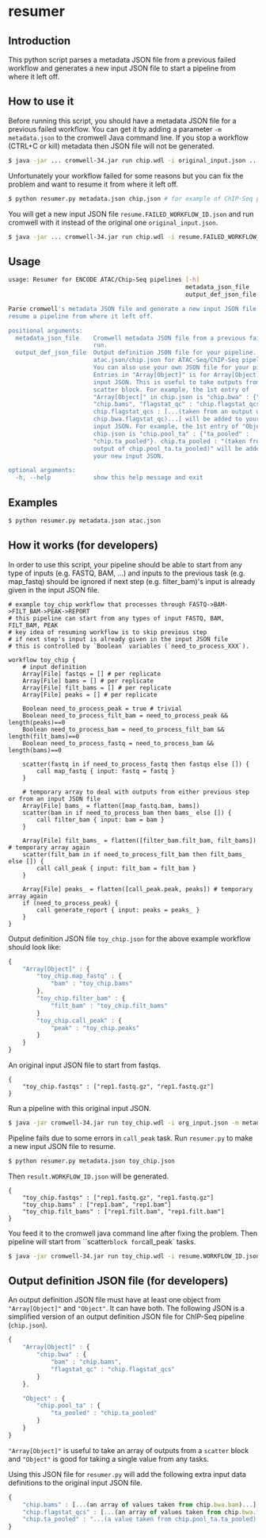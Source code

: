 # resumer

## Introduction

This python script parses a metadata JSON file from a previous failed workflow and generates a new input JSON file to start a pipeline from where it left off.

## How to use it

Before running this script, you should have a metadata JSON file for a previous failed workflow. You can get it by adding a parameter `-m metadata.json` to the cromwell Java command line. If you stop a workflow (CTRL+C or kill) metadata then JSON file will not be generated.
```bash
$ java -jar ... cromwell-34.jar run chip.wdl -i original_input.json ... -m metadata.json
```

Unfortunately your workflow failed for some reasons but you can fix the problem and want to resume it from where it left off.
```bash
$ python resumer.py metadata.json chip.json # for example of ChIP-Seq pipeline. Use atac.json for ATAC-Seq pipeline
```

You will get a new input JSON file `resume.FAILED_WORKFLOW_ID.json` and run cromwell with it instead of the original one `original_input.json`.
```bash
$ java -jar ... cromwell-34.jar run chip.wdl -i resume.FAILED_WORKFLOW_ID.json ...
```

## Usage

```bash
usage: Resumer for ENCODE ATAC/Chip-Seq pipelines [-h]
                                                  metadata_json_file
                                                  output_def_json_file

Parse cromwell's metadata JSON file and generate a new input JSON file to
resume a pipeline from where it left off.

positional arguments:
  metadata_json_file    Cromwell metadata JSON file from a previous failed
                        run.
  output_def_json_file  Output definition JSON file for your pipeline. Use
                        atac.json/chip.json for ATAC-Seq/ChIP-Seq pipelines.
                        You can also use your own JSON file for your pipeline.
                        Entries in "Array[Object]" is for Array[Object] in an
                        input JSON. This is useful to take outputs from a
                        scatter block. For example, the 1st entry of
                        "Array[Object]" in chip.json is "chip.bwa" : {"bam" :
                        "chip.bams", "flagstat_qc" : "chip.flagstat_qcs"}.
                        chip.flagstat_qcs : [...(taken from an output of
                        chip.bwa.flagstat_qc)...] will be added to your new
                        input JSON. For example, the 1st entry of "Object" in
                        chip.json is "chip.pool_ta" : {"ta_pooled" :
                        "chip.ta_pooled"}. chip.ta_pooled : "(taken from an
                        output of chip.pool_ta.ta_pooled)" will be added to
                        your new input JSON.

optional arguments:
  -h, --help            show this help message and exit
```

## Examples

```bash
$ python resumer.py metadata.json atac.json
```

## How it works (for developers)

In order to use this script, your pipeline should be able to start from any type of inputs (e.g. FASTQ, BAM, ...) and inputs to the previous task (e.g. map_fastq) should be ignored if next step (e.g. filter_bam)'s input is already given in the input JSON file.

```
# example toy_chip workflow that processes through FASTQ->BAM->FILT_BAM->PEAK->REPORT
# this pipeline can start from any types of input FASTQ, BAM, FILT_BAM, PEAK
# key idea of resuming workflow is to skip previous step 
# if next step's input is already given in the input JSON file
# this is controlled by `Boolean` variables (`need_to_process_XXX`).

workflow toy_chip {
	# input definition
	Array[File] fastqs = [] # per replicate
	Array[File] bams = [] # per replicate
	Array[File] filt_bams = [] # per replicate
	Array[File] peaks = [] # per replicate

	Boolean need_to_process_peak = true # trivial
	Boolean need_to_process_filt_bam = need_to_process_peak && length(peaks)==0
	Boolean need_to_process_bam = need_to_process_filt_bam && length(filt_bams)==0
	Boolean need_to_process_fastq = need_to_process_bam && length(bams)==0

	scatter(fastq in if need_to_process_fastq then fastqs else []) {
		call map_fastq { input: fastq = fastq }
	}

	# temporary array to deal with outputs from either previous step or from an input JSON file
	Array[File] bams_ = flatten([map_fastq.bam, bams]) 
	scatter(bam in if need_to_process_bam then bams_ else []) {
		call filter_bam { input: bam = bam }
	}
	
	Array[File] filt_bams_ = flatten([filter_bam.filt_bam, filt_bams]) # temporary array again
	scatter(filt_bam in if need_to_process_filt_bam then filt_bams_ else []) {
		call call_peak { input: filt_bam = filt_bam }
	}
	
	Array[File] peaks_ = flatten([call_peak.peak, peaks]) # temporary array again
	if (need_to_process_peak) {
		call generate_report { input: peaks = peaks_ }
	}
}
```

Output definition JSON file `toy_chip.json` for the above example workflow should look like:
```javascript
{
    "Array[Object]" : {
        "toy_chip.map_fastq" : {
        	"bam" : "toy_chip.bams"
    	},
        "toy_chip.filter_bam" : {
        	"filt_bam" : "toy_chip.filt_bams"
    	}
        "toy_chip.call_peak" : {
        	"peak" : "toy_chip.peaks"
    	}
    }
}
```

An original input JSON file to start from fastqs.
```javscript
{
	"toy_chip.fastqs" : ["rep1.fastq.gz", "rep1.fastq.gz"]
}
```

Run a pipeline with this original input JSON.
```bash
$ java -jar cromwell-34.jar run toy_chip.wdl -i org_input.json -m metadata.json
```

Pipeline fails due to some errors in `call_peak` task. Run `resumer.py` to make a new input JSON file to resume.
```bash
$ python resumer.py metadata.json toy_chip.json
```

Then `result.WORKFLOW_ID.json` will be generated.
```javscript
{
	"toy_chip.fastqs" : ["rep1.fastq.gz", "rep1.fastq.gz"]
	"toy_chip.bams" : ["rep1.bam", "rep1.bam"]
	"toy_chip.filt_bams" : ["rep1.filt.bam", "rep1.filt.bam"]
}
```

You feed it to the cromwell java command line after fixing the problem. Then pipeline will start from ``scatter` block for `call_peak` tasks.
```bash
$ java -jar cromwell-34.jar run toy_chip.wdl -i resume.WORKFLOW_ID.json
```

## Output definition JSON file (for developers)

An output definition JSON file must have at least one object from `"Array[Object]"` and `"Object"`. It can have both. The following JSON is a simplified version of an output definition JSON file for ChIP-Seq pipeline (`chip.json`).
```javascript
{
    "Array[Object]" : {
        "chip.bwa" : {
            "bam" : "chip.bams",
            "flagstat_qc" : "chip.flagstat_qcs"
        }
    },

    "Object" : {
        "chip.pool_ta" : {
            "ta_pooled" : "chip.ta_pooled"
        }
    }
}
```

`"Array[Object]"` is useful to take an array of outputs from a `scatter` block and `"Object"` is good for taking a single value from any tasks.

Using this JSON file for `resumer.py` will add the following extra input data definitions to the original input JSON file.
```javascript
{
	"chip.bams" : [...(an array of values taken from chip.bwa.bam)...],
	"chip.flagstat_qcs" : [...(an array of values taken from chip.bwa.flagstat_qc)...],
	"chip.ta_pooled" : "...(a value taken from chip.pool_ta.ta_pooled)..."
}


